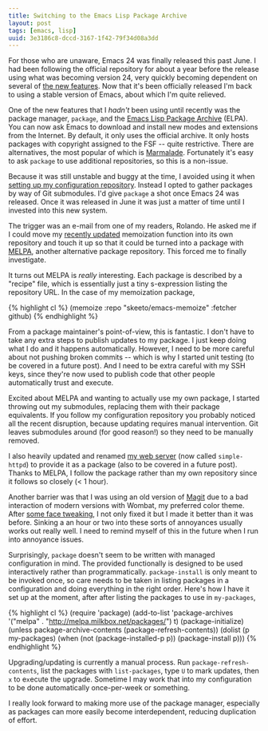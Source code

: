 ```yaml
---
title: Switching to the Emacs Lisp Package Archive
layout: post
tags: [emacs, lisp]
uuid: 3e3186c8-dccd-3167-1f42-79f34d08a3dd
---
```


For those who are unaware, Emacs 24 was finally released this past
June. I had been following the official repository for about a year
before the release using what was becoming version 24, very quickly
becoming dependent on several of
[the new features](http://www.gnu.org/software/emacs/NEWS.24.1). Now
that it's been officially released I'm back to using a stable version
of Emacs, about which I'm quite relieved.

One of the new features that I *hadn't* been using until recently was
the package manager, `package`, and the
[Emacs Lisp Package Archive](http://elpa.gnu.org/) (ELPA). You can now
ask Emacs to download and install new modes and extensions from the
Internet. By default, it only uses the official archive. It only hosts
packages with copyright assigned to the FSF -- quite
restrictive. There are alternatives, the most popular of which is
[Marmalade](http://marmalade-repo.org/). Fortunately it's easy to ask
`package` to use additional repositories, so this is a non-issue.

Because it was still unstable and buggy at the time, I avoided using
it when [setting up my configuration repository](/blog/2011/10/19/).
Instead I opted to gather packages by way of Git submodules. I'd give
`package` a shot once Emacs 24 was released. Once it was released in
June it was just a matter of time until I invested into this new
system.

The trigger was an e-mail from one of my readers, Rolando. He asked me
if I could move my [recently updated](/blog/2012/08/02/) memoization
function into its own repository and touch it up so that it could be
turned into a package with [MELPA](http://melpa.milkbox.net/), another
alternative package repository. This forced me to finally investigate.

It turns out MELPA is *really* interesting. Each package is described
by a "recipe" file, which is essentially just a tiny s-expression
listing the repository URL. In the case of my memoization package,

{% highlight cl %}
(memoize :repo "skeeto/emacs-memoize"
         :fetcher github)
{% endhighlight %}

From a package maintainer's point-of-view, this is fantastic. I don't
have to take any extra steps to publish updates to my package. I just
keep doing what I do and it happens automatically. However, I need to
be more careful about not pushing broken commits -- which is why I
started unit testing (to be covered in a future post). And I need to
be extra careful with my SSH keys, since they're now used to publish
code that other people automatically trust and execute.

Excited about MELPA and wanting to actually use my own package, I
started throwing out my submodules, replacing them with their package
equivalents. If you follow my configuration repository you probably
noticed all the recent disruption, because updating requires manual
intervention. Git leaves submodules around (for good reason!) so they
need to be manually removed.

I also heavily updated and renamed [my web server](/blog/2009/05/17/)
(now called `simple-httpd`) to provide it as a package (also to be
covered in a future post). Thanks to MELPA, I follow the package
rather than my own repository since it follows so closely (< 1 hour).

Another barrier was that I was using an old version of
[Magit](http://philjackson.github.com/magit/) due to a bad interaction
of modern versions with Wombat, my preferred color theme. After
[some face tweaking](https://github.com/skeeto/.emacs.d/commit/aec488937ff9a344278359ded7732446f2380748),
I not only fixed it but I made it better than it was before. Sinking a
an hour or two into these sorts of annoyances usually works out really
well. I need to remind myself of this in the future when I run into
annoyance issues.

Surprisingly, `package` doesn't seem to be written with managed
configuration in mind. The provided functionally is designed to be
used interactively rather than programmatically. `package-install` is
only meant to be invoked once, so care needs to be taken in listing
packages in a configuration and doing everything in the right
order. Here's how I have it set up at the moment, after after listing
the packages to use in `my-packages`,

{% highlight cl %}
(require 'package)
(add-to-list 'package-archives
             '("melpa" . "http://melpa.milkbox.net/packages/") t)
(package-initialize)
(unless package-archive-contents
  (package-refresh-contents))
(dolist (p my-packages)
  (when (not (package-installed-p p))
    (package-install p)))
{% endhighlight %}

Upgrading/updating is currently a manual process. Run
`package-refresh-contents`, list the packages with `list-packages`,
type `U` to mark updates, then `x` to e`x`ecute the upgrade. Sometime
I may work that into my configuration to be done automatically
once-per-week or something.

I really look forward to making more use of the package manager,
especially as packages can more easily become interdependent, reducing
duplication of effort.
